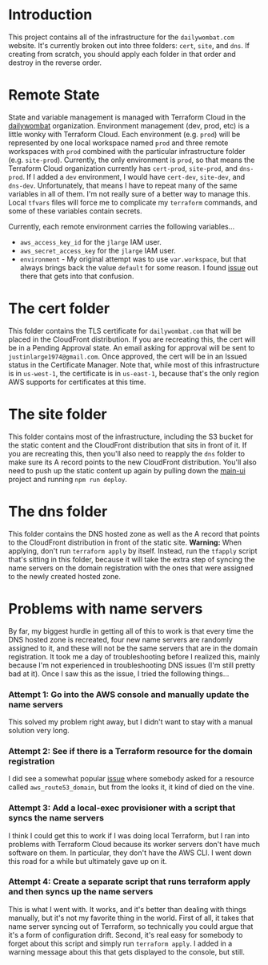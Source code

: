 # Introduction
This project contains all of the infrastructure for the `dailywombat.com` website.  It's currently broken out into three folders:  `cert`, `site`, and `dns`.  If creating from scratch, you should apply each folder in that order and destroy in the reverse order.

# Remote State
State and variable management is managed with Terraform Cloud in the [dailywombat](https://app.terraform.io/app/dailywombat/workspaces) organization.  Environment management (dev, prod, etc) is a little wonky with Terraform Cloud.  Each environment (e.g. `prod`) will be represented by one local workspace named `prod` and three remote workspaces with `prod` combined with the particular infrastructure folder (e.g. `site-prod`).  Currently, the only environment is `prod`, so that means the Terraform Cloud organization currently has `cert-prod`, `site-prod`, and `dns-prod`.  If I added a `dev` environment, I would have `cert-dev`, `site-dev`, and `dns-dev`.   Unfortunately, that means I have to repeat many of the same variables in all of them.  I'm not really sure of a better way to manage this.  Local `tfvars` files will force me to complicate my `terraform` commands, and some of these variables contain secrets.

Currently, each remote environment carries the following variables...

* `aws_access_key_id` for the `jlarge` IAM user.
* `aws_secret_access_key` for the `jlarge` IAM user.
* `environment` - My original attempt was to use `var.workspace`, but that always brings back the value `default` for some reason.  I found [issue](https://github.com/hashicorp/terraform/issues/22802) out there that gets into that confusion.

# The cert folder
This folder contains the TLS certificate for `dailywombat.com` that will be placed in the CloudFront distribution.  If you are recreating this, the cert will be in a Pending Approval state.  An email asking for approval will be sent to `justinlarge1974@gmail.com`.  Once approved, the cert will be in an Issued status in the Certificate Manager.  Note that, while most of this infrastructure is in `us-west-1`, the certificate is in `us-east-1`, because that's the only region AWS supports for certificates at this time.

# The site folder
This folder contains most of the infrastructure, including the S3 bucket for the static content and the CloudFront distribution that sits in front of it.  If you are recreating this, then you'll also need to reapply the `dns` folder to make sure its A record points to the new CloudFront distribution.  You'll also need to push up the static content up again by pulling down the [main-ui](https://github.com/daily-wombat/main-ui) project and running `npm run deploy`.

# The dns folder
This folder contains the DNS hosted zone as well as the A record that points to the CloudFront distribution in front of the static site.  **Warning:**  When applying, don't run `terraform apply` by itself.  Instead, run the `tfapply` script that's sitting in this folder, because it will take the extra step of syncing the name servers on the domain registration with the ones that were assigned to the newly created hosted zone.

# Problems with name servers
By far, my biggest hurdle in getting all of this to work is that every time the DNS hosted zone is recreated, four new name servers are randomly assigned to it, and these will not be the same servers that are in the domain registration.  It took me a day of troubleshooting before I realized this, mainly because I'm not experienced in troubleshooting DNS issues (I'm still pretty bad at it).  Once I saw this as the issue, I tried the following things...

### Attempt 1:  Go into the AWS console and manually update the name servers
This solved my problem right away, but I didn't want to stay with a manual solution very long.

### Attempt 2:  See if there is a Terraform resource for the domain registration
I did see a somewhat popular [issue](https://github.com/hashicorp/terraform/issues/5368) where somebody asked for a resource called `aws_route53_domain`, but from the looks it, it kind of died on the vine.

### Attempt 3:  Add a local-exec provisioner with a script that syncs the name servers
I think I could get this to work if I was doing local Terraform, but I ran into problems with Terraform Cloud because its worker servers don't have much software on them.  In particular, they don't have the AWS CLI.  I went down this road for a while but ultimately gave up on it.

### Attempt 4:  Create a separate script that runs terraform apply and then syncs up the name servers
This is what I went with.  It works, and it's better than dealing with things manually, but it's not my favorite thing in the world.  First of all, it takes that name server syncing out of Terraform, so technically you could argue that it's a form of configuration drift.  Second, it's real easy for somebody to forget about this script and simply run `terraform apply`.  I added in a warning message about this that gets displayed to the console, but still.
